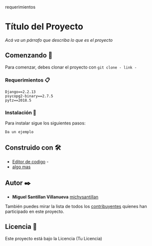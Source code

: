 requerimientos


# Título del Proyecto

_Acá va un párrafo que describa lo que es el proyecto_

## Comenzando 🚀

Para comenzar, debes clonar el proyecto con
`git clone - link - `


### Requerimientos 📋
```
Django==2.2.13
psycopg2-binary==2.7.5
pytz==2018.5
```

### Instalación 🔧

Para instalar sigue los siguientes pasos:

```
Da un ejemplo
```

## Construido con 🛠️

* [Editor de codigo](http://www.google.com/) - 
* [algo mas](https://google.com/) 


## Autor ✒️

* **Miguel Santillan Villanueva**  [michysantillan](https://github.com/michysantillan)

También puedes mirar la lista de todos los [contribuyentes](https://github.com/your/project/contributors) quíenes han participado en este proyecto. 

## Licencia 📄

Este proyecto está bajo la Licencia (Tu Licencia) 
